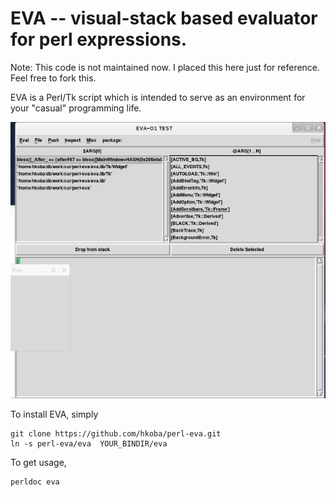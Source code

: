 EVA -- visual-stack based evaluator for perl expressions.
====================

Note: This code is not maintained now. I placed this here just for reference.
Feel free to fork this.

EVA is a Perl/Tk script which is intended to serve as an
environment for your "casual" programming life.

![Screenshot-1](eva-sshot-1.jpg)

To install EVA, simply

    git clone https://github.com/hkoba/perl-eva.git
    ln -s perl-eva/eva  YOUR_BINDIR/eva

To get usage,

    perldoc eva

